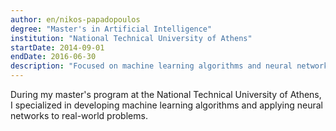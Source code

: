 ```yaml
---
author: en/nikos-papadopoulos
degree: "Master's in Artificial Intelligence"
institution: "National Technical University of Athens"
startDate: 2014-09-01
endDate: 2016-06-30
description: "Focused on machine learning algorithms and neural networks."
---
```


During my master's program at the National Technical University of Athens, I specialized in developing machine learning algorithms and applying neural networks to real-world problems.
